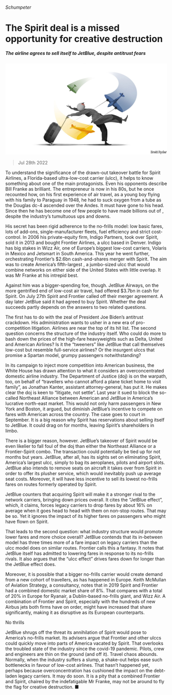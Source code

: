 ###### Schumpeter

# The Spirit deal is a missed opportunity for creative destruction 

##### The airline agrees to sell itself to JetBlue, despite antitrust fears 

![image](images/20220730_WBD000.jpg) 

> Jul 28th 2022 

To understand the significance of the drawn-out takeover battle for Spirit Airlines, a Florida-based ultra-low-cost carrier (ulcc), it helps to know something about one of the main protagonists. Even his opponents describe Bill Franke as brilliant. The entrepreneur is now in his 80s, but he once recounted how, on his first experience of air travel, as a young boy flying with his family to Paraguay in 1948, he had to suck oxygen from a tube as the Douglas dc-4 ascended over the Andes. It must have gone to his head. Since then he has become one of few people to have made billions out of , despite the industry’s tumultuous ups and downs.

His secret has been rigid adherence to the no-frills model: low basic fares, lots of add-ons, single-manufacturer fleets, fuel efficiency and strict cost-control. In 2006 his private-equity firm, Indigo Partners, took over Spirit, sold it in 2013 and bought Frontier Airlines, a ulcc based in Denver. Indigo has big stakes in Wizz Air, one of Europe’s biggest low-cost carriers, Volaris in Mexico and Jetsmart in South America. This year he went further, orchestrating Frontier’s $2.6bn cash-and-shares merger with Spirit. The aim was to create America’s fifth-largest , a jumbo-sized ulcc that would combine networks on either side of the United States with little overlap. It was Mr Franke at his intrepid best. 

Against him was a bigger-spending foe, though. JetBlue Airways, on the more gentrified end of low-cost air travel, had offered $3.7bn in cash for Spirit. On July 27th Spirit and Frontier called off their merger agreement. A day later JetBlue said it had agreed to buy Spirit. Whether the deal succeeds partly depends on the answers to two related questions.

The first has to do with the zeal of President Joe Biden’s antitrust crackdown. His administration wants to usher in a new era of pro-competition litigation. Airlines are near the top of its hit list. The second question concerns the structure of the industry itself. Who could do more to bash down the prices of the high-fare heavyweights such as Delta, United and American Airlines? Is it the “tweeners” like JetBlue that call themselves low-cost but resemble full-service airlines? Or the insurgent ulccs that promise a Spartan model, grumpy passengers notwithstanding? 

In its campaign to inject more competition into American business, the White House has drawn attention to what it considers an overconcentrated domestic airline industry. The Department of Justice (doj) is on the warpath, too, on behalf of “travellers who cannot afford a plane ticket home to visit family”, as Jonathan Kanter, assistant attorney-general, has put it. He makes clear the doj is keen to “litigate, not settle”. Last year it sued to block the so-called Northeast Alliance between American and JetBlue in America’s lucrative north-east market. This would not only harm passengers in New York and Boston, it argued, but diminish JetBlue’s incentive to compete on fares with American across the country. The case goes to court in September. It is a big reason why Spirit has reservations about selling itself to JetBlue. It could drag on for months, leaving Spirit’s shareholders in limbo. 

There is a bigger reason, however. JetBlue’s takeover of Spirit would be even likelier to fall foul of the doj than either the Northeast Alliance or a Frontier-Spirit combo. The transaction could potentially be tied up for not months but years. JetBlue, after all, has its sights set on eliminating Spirit, America’s largest ulcc, simply to bag its aeroplanes, pilots and airport slots. JetBlue also intends to remove seats on aircraft it takes over from Spirit in order to offer its plusher service, which would inevitably push up average seat costs. Moreover, it will have less incentive to sell its lowest no-frills fares on routes formerly operated by Spirit.

JetBlue counters that acquiring Spirit will make it a stronger rival to the network carriers, bringing down prices overall. It cites the “JetBlue effect”, which, it claims, forces legacy carriers to drop fares by about 16% on average when it goes head to head with them on non-stop routes. That may be so. Yet it ignores the impact of its higher fares on passengers who might have flown on Spirit. 

That leads to the second question: what industry structure would promote lower fares and more choice overall? JetBlue contends that its in-between model has three times more of a fare impact on legacy carriers than the ulcc model does on similar routes. Frontier calls this a fantasy. It notes that JetBlue itself has admitted to lowering fares in response to its no-frills rivals. It also argues that the “ulcc effect” drives fares down for longer than the JetBlue effect does.

Moreover, it is possible that a bigger no-frills carrier would create demand from a new cohort of travellers, as has happened in Europe. Keith McMullan of Aviation Strategy, a consultancy, notes that in 2019 Spirit and Frontier had a combined domestic market share of 8%. That compares with a total of 20% in Europe for Ryanair, a Dublin-based no-frills giant, and Wizz Air. A combination of Frontier and Spirit, especially with the hundreds of new Airbus jets both firms have on order, might have increased that share significantly, making it as disruptive as its European counterparts. 

No thrills 

JetBlue shrugs off the threat its annihilation of Spirit would pose to America’s no-frills market. Its advisers argue that Frontier and other ulccs could quickly move into parts of America vacated by Spirit. That overlooks the troubled state of the industry since the covid-19 pandemic. Pilots, crew and engineers are thin on the ground (and off it). Travel chaos abounds. Normally, when the industry suffers a slump, a shake-out helps ease such bottlenecks in favour of low-cost airlines. That hasn’t happened yet, perhaps because overconcentration has cushioned the impact on the debt-laden legacy carriers. It may do soon. It is a pity that a combined Frontier and Spirit, chaired by the indefatigable Mr Franke, may not be around to fly the flag for creative destruction. ■






